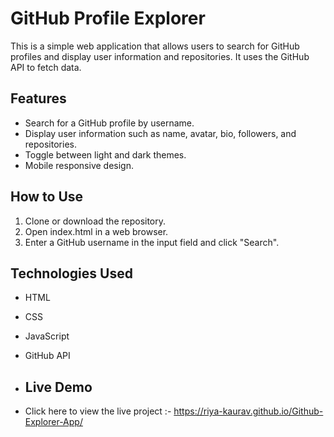 # GitHub Profile Explorer

This is a simple web application that allows users to search for GitHub profiles and display user information and repositories. It uses the GitHub API to fetch data.

## Features

- Search for a GitHub profile by username.
- Display user information such as name, avatar, bio, followers, and repositories.
- Toggle between light and dark themes.
- Mobile responsive design.

## How to Use

1. Clone or download the repository.
2. Open index.html in a web browser.
3. Enter a GitHub username in the input field and click "Search".

## Technologies Used

- HTML
- CSS
- JavaScript
- GitHub API

- ## Live Demo

- Click here to view the live project :- https://riya-kaurav.github.io/Github-Explorer-App/
